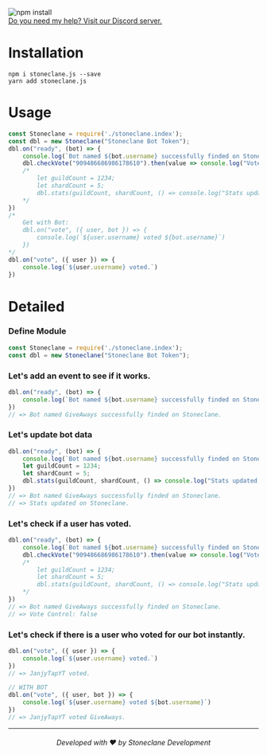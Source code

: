 ![npm install](https://nodei.co/npm/vcodes.js.png?mini=false)<br/>
[Do you need my help? Visit our Discord server.](https://stoneclane.xyz/discord)

# Installation
```console
npm i stoneclane.js --save
yarn add stoneclane.js
```


# Usage
```js
const Stoneclane = require('./stoneclane.index');
const dbl = new Stoneclane("Stoneclane Bot Token");
dbl.on("ready", (bot) => {
    console.log(`Bot named ${bot.username} successfully finded on Stoneclane.`)
    dbl.checkVote("909486686986178610").then(value => console.log("Vote Control: "+ value))
    /*
        let guildCount = 1234;
        let shardCount = 5;
        dbl.stats(guildCount, shardCount, () => console.log("Stats updated on Stoneclane."));
    */
})
/*
    Get with Bot: 
    dbl.on("vote", ({ user, bot }) => {
        console.log(`${user.username} voted ${bot.username}`)
    })
*/
dbl.on("vote", ({ user }) => {
    console.log(`${user.username} voted.`)
})
```

# Detailed

### Define Module
```js
const Stoneclane = require('./stoneclane.index');
const dbl = new Stoneclane("Stoneclane Bot Token");
```

### Let's add an event to see if it works.
```js
dbl.on("ready", (bot) => {
    console.log(`Bot named ${bot.username} successfully finded on Stoneclane.`)
})
// => Bot named GiveAways successfully finded on Stoneclane.
```

### Let's update bot data
```js
dbl.on("ready", (bot) => {
    console.log(`Bot named ${bot.username} successfully finded on Stoneclane.`)
    let guildCount = 1234;
    let shardCount = 5;
    dbl.stats(guildCount, shardCount, () => console.log("Stats updated on Stoneclane."));
})
// => Bot named GiveAways successfully finded on Stoneclane.
// => Stats updated on Stoneclane.
```

### Let's check if a user has voted.
```js
dbl.on("ready", (bot) => {
    console.log(`Bot named ${bot.username} successfully finded on Stoneclane.`)
    dbl.checkVote("909486686986178610").then(value => console.log("Vote Control: "+ value))
    /*
        let guildCount = 1234;
        let shardCount = 5;
        dbl.stats(guildCount, shardCount, () => console.log("Stats updated on Stoneclane."));
    */
})
// => Bot named GiveAways successfully finded on Stoneclane.
// => Vote Control: false
```

### Let's check if there is a user who voted for our bot instantly.
```js
dbl.on("vote", ({ user }) => {
    console.log(`${user.username} voted.`)
})
// => JanjyTapYT voted.
```
```js
// WITH BOT
dbl.on("vote", ({ user, bot }) => {
    console.log(`${user.username} voted ${bot.username}`)
})
// => JanjyTapYT voted GiveAways.
```

---
<h6 align="center">Developed with ❤️ by Stoneclane Development</h6>
